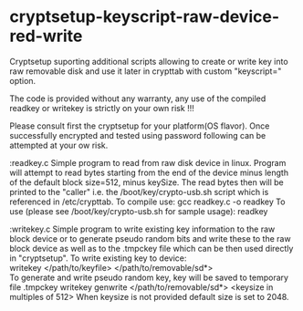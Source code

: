 # cryptsetup-keyscript-raw-device-red-write
Cryptsetup suporting additional scripts allowing to create or write key into raw removable disk and use it later in crypttab with custom "keyscript=" option.

The code is provided without any warranty, any use of the compiled readkey or writekey is strictly on your own risk !!!

Please consult first the cryptsetup for your platform(OS flavor). Once successfully encrypted and tested using password following can be attempted at your ow risk.

:readkey.c
  Simple program to read from raw disk device in linux. Program will attempt to read bytes starting from the end of the device minus length of the default block size=512, minus keySize. The read bytes then will be printed to the "caller" i.e. the /boot/key/crypto-usb.sh script which is referenced in /etc/crypttab.
  To compile use: 
    gcc readkey.c -o readkey
  To use (please see /boot/key/crypto-usb.sh for sample usage):
    readkey <keysize>
    
:writekey.c
  Simple program to write existing key information to the raw block device or to generate pseudo random bits and write these to the raw block device as well as to the .tmpckey file which can be then used directly in "cryptsetup".
  To write existing key to device:                                            
    writekey </path/to/keyfile> </path/to/removable/sd*>                    
 To generate and write pseudo random key, key will be saved to temporary file .tmpckey 
    writekey genwrite </path/to/removable/sd*> <keysize in multiples of 512> 
 When keysize is not provided default size is set to 2048.                     

